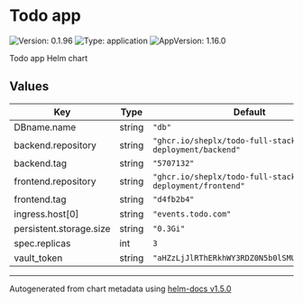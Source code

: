 # Todo app

![Version: 0.1.96](https://img.shields.io/badge/Version-0.1.96-informational?style=flat-square) ![Type: application](https://img.shields.io/badge/Type-application-informational?style=flat-square) ![AppVersion: 1.16.0](https://img.shields.io/badge/AppVersion-1.16.0-informational?style=flat-square)

Todo app Helm chart

## Values

| Key | Type | Default | Description |
|-----|------|---------|-------------|
| DBname.name | string | `"db"` |  |
| backend.repository | string | `"ghcr.io/sheplx/todo-full-stack-deployment/backend"` |  |
| backend.tag | string | `"5707132"` |  |
| frontend.repository | string | `"ghcr.io/sheplx/todo-full-stack-deployment/frontend"` |  |
| frontend.tag | string | `"d4fb2b4"` |  |
| ingress.host[0] | string | `"events.todo.com"` |  |
| persistent.storage.size | string | `"0.3Gi"` |  |
| spec.replicas | int | `3` |  |
| vault_token | string | `"aHZzLjJlRThERkhWY3RDZ0N5b0lSMUI4TGQ0WA=="` |  |

----------------------------------------------
Autogenerated from chart metadata using [helm-docs v1.5.0](https://github.com/norwoodj/helm-docs/releases/v1.5.0)
